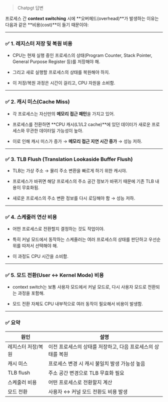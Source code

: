 >Chatpgt 답변


프로세스 간 **context switching** 시에 **오버헤드(overhead)**가 발생하는 이유는 다음과 같은 **비용(cost)**이 들기 때문이야:

---

### ✅ 1. **레지스터 저장 및 복원 비용**

- CPU는 현재 실행 중인 프로세스의 상태(Program Counter, Stack Pointer, General Purpose Register 등)를 저장해야 해.
    
- 그리고 새로 실행할 프로세스의 상태를 복원해야 하지.
    
- 이 저장/복원 과정은 시간이 걸리고, CPU 자원을 소비함.
    

---

### ✅ 2. **캐시 미스(Cache Miss)**

- 각 프로세스는 자신만의 **메모리 접근 패턴**을 가지고 있어.
    
- 프로세스를 전환하면 **CPU 캐시(L1/L2 cache)**에 있던 데이터가 새로운 프로세스와 무관한 데이터일 가능성이 높아.
    
- 이로 인해 캐시 미스가 증가 → **메모리 접근 지연 시간 증가** → 성능 저하.
    

---

### ✅ 3. **TLB Flush (Translation Lookaside Buffer Flush)**

- TLB는 가상 주소 → 물리 주소 변환을 빠르게 하기 위한 캐시야.
    
- 프로세스가 바뀌면 해당 프로세스의 주소 공간 정보가 바뀌기 때문에 기존 TLB 내용이 무효화됨.
    
- 새로운 프로세스의 주소 변환 정보를 다시 로딩해야 함 → 성능 저하.
    

---

### ✅ 4. **스케줄러 연산 비용**

- 어떤 프로세스로 전환할지 결정하는 것도 작업이야.
    
- 특히 커널 모드에서 동작하는 스케줄러는 여러 프로세스의 상태를 판단하고 우선순위를 따져서 선택해야 해.
    
- 이 과정도 CPU 시간을 소비함.
    

---

### ✅ 5. **모드 전환(User ↔ Kernel Mode) 비용**

- context switch는 보통 사용자 모드에서 커널 모드로, 다시 사용자 모드로 전환되는 과정을 포함해.
    
- 모드 전환 자체도 CPU 내부적으로 여러 동작이 필요해서 비용이 발생함.
    

---

### ✅ 요약

| 원인         | 설명                                 |
| ---------- | ---------------------------------- |
| 레지스터 저장/복원 | 이전 프로세스의 상태를 저장하고, 다음 프로세스의 상태를 복원 |
| 캐시 미스      | 프로세스 변경 시 캐시 불일치 발생 가능성 높음         |
| TLB flush  | 주소 공간 변경으로 TLB 무효화 필요              |
| 스케줄러 비용    | 어떤 프로세스로 전환할지 계산                   |
| 모드 전환      | 사용자 ↔ 커널 모드 전환도 비용 발생              |